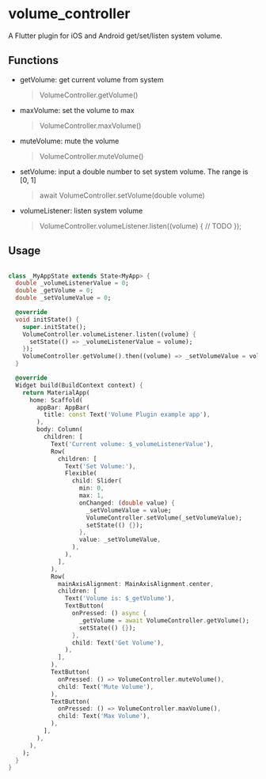 # volume_controller

A Flutter plugin for iOS and Android get/set/listen system volume.

## Functions

- getVolume: get current volume from system
    > VolumeController.getVolume()
- maxVolume: set the volume to max
    > VolumeController.maxVolume()
- muteVolume: mute the volume
    > VolumeController.muteVolume()
- setVolume: input a double number to set system volume. The range is [0, 1]
    > await VolumeController.setVolume(double volume)
- volumeListener: listen system volume
    > VolumeController.volumeListener.listen((volume) { // TODO });

## Usage

```dart

class _MyAppState extends State<MyApp> {
  double _volumeListenerValue = 0;
  double _getVolume = 0;
  double _setVolumeValue = 0;

  @override
  void initState() {
    super.initState();
    VolumeController.volumeListener.listen((volume) {
      setState(() => _volumeListenerValue = volume);
    });
    VolumeController.getVolume().then((volume) => _setVolumeValue = volume);
  }

  @override
  Widget build(BuildContext context) {
    return MaterialApp(
      home: Scaffold(
        appBar: AppBar(
          title: const Text('Volume Plugin example app'),
        ),
        body: Column(
          children: [
            Text('Current volume: $_volumeListenerValue'),
            Row(
              children: [
                Text('Set Volume:'),
                Flexible(
                  child: Slider(
                    min: 0,
                    max: 1,
                    onChanged: (double value) {
                      _setVolumeValue = value;
                      VolumeController.setVolume(_setVolumeValue);
                      setState(() {});
                    },
                    value: _setVolumeValue,
                  ),
                ),
              ],
            ),
            Row(
              mainAxisAlignment: MainAxisAlignment.center,
              children: [
                Text('Volume is: $_getVolume'),
                TextButton(
                  onPressed: () async {
                    _getVolume = await VolumeController.getVolume();
                    setState(() {});
                  },
                  child: Text('Get Volume'),
                ),
              ],
            ),
            TextButton(
              onPressed: () => VolumeController.muteVolume(),
              child: Text('Mute Volume'),
            ),
            TextButton(
              onPressed: () => VolumeController.maxVolume(),
              child: Text('Max Volume'),
            ),
          ],
        ),
      ),
    );
  }
}
```
